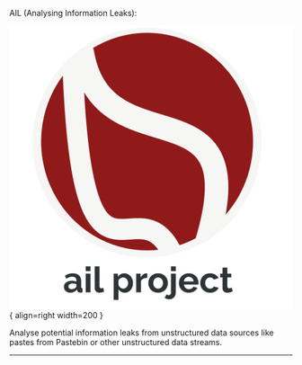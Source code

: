 AIL (Analysing Information Leaks):

![ail](assets/ail.png){ align=right width=200 }

Analyse potential information leaks from unstructured data sources like pastes from Pastebin or other unstructured data streams.




---